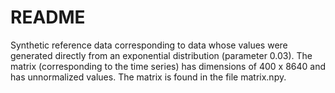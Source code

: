 # README

Synthetic reference data corresponding to data whose values ​​were generated directly from an exponential distribution (parameter 0.03). The matrix (corresponding to the time series) has dimensions of 400 x 8640 and has unnormalized values. The matrix is ​​found in the file matrix.npy.
